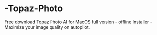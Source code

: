 # -Topaz-Photo
Free download Topaz Photo AI for MacOS full version - offline Installer - Maximize your image quality on autopilot.
